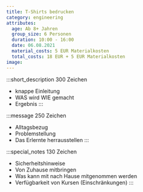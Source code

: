 ```yaml
---
title: T-Shirts bedrucken
category: engineering
attributes:
  age: Ab 8+ Jahren
  group_size: 6 Personen
  duration: 10:00 - 16:00
  date: 06.08.2021
  material_costs: 5 EUR Materialkosten
  total_costs: 18 EUR + 5 EUR Materialkosten
image:
---
```

:::short_description
300 Zeichen
- knappe Einleitung
- WAS wird WIE gemacht
- Ergebnis
:::

:::message
250 Zeichen
- Alltagsbezug
- Problemstellung
- Das Erlernte herrausstellen
:::

:::special_notes
130 Zeichen
- Sicherheitshinweise
- Von Zuhause mitbringen
- Was kann mit nach Hause mitgenommen werden
- Verfügbarkeit von Kursen (Einschränkungen)
:::
